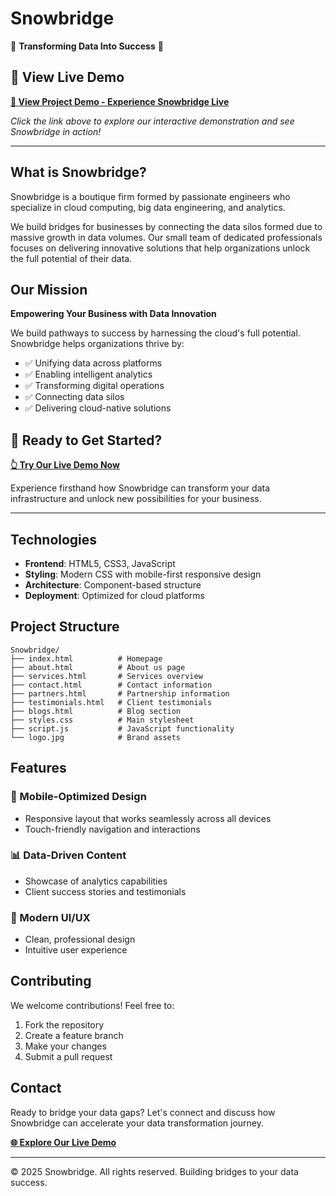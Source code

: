 # Snowbridge
🌊 **Transforming Data Into Success** 🌊

## 🚀 View Live Demo

**[🔗 **View Project Demo** - Experience Snowbridge Live](https://snowbridge.vercel.app/)**

*Click the link above to explore our interactive demonstration and see Snowbridge in action!*

---

## What is Snowbridge?

Snowbridge is a boutique firm formed by passionate engineers who specialize in cloud computing, big data engineering, and analytics.

We build bridges for businesses by connecting the data silos formed due to massive growth in data volumes. Our small team of dedicated professionals focuses on delivering innovative solutions that help organizations unlock the full potential of their data.

## Our Mission

**Empowering Your Business with Data Innovation**

We build pathways to success by harnessing the cloud's full potential. Snowbridge helps organizations thrive by:

- ✅ Unifying data across platforms
- ✅ Enabling intelligent analytics
- ✅ Transforming digital operations
- ✅ Connecting data silos
- ✅ Delivering cloud-native solutions

## 🎯 Ready to Get Started?

**[👆 **Try Our Live Demo Now**](https://snowbridge.vercel.app/)**

Experience firsthand how Snowbridge can transform your data infrastructure and unlock new possibilities for your business.

---

## Technologies

- **Frontend**: HTML5, CSS3, JavaScript
- **Styling**: Modern CSS with mobile-first responsive design
- **Architecture**: Component-based structure
- **Deployment**: Optimized for cloud platforms

## Project Structure

```
Snowbridge/
├── index.html          # Homepage
├── about.html          # About us page
├── services.html       # Services overview
├── contact.html        # Contact information
├── partners.html       # Partnership information
├── testimonials.html   # Client testimonials
├── blogs.html          # Blog section
├── styles.css          # Main stylesheet
├── script.js           # JavaScript functionality
└── logo.jpg            # Brand assets
```

## Features

### 🔧 Mobile-Optimized Design
- Responsive layout that works seamlessly across all devices
- Touch-friendly navigation and interactions

### 📊 Data-Driven Content
- Showcase of analytics capabilities
- Client success stories and testimonials

### 🎨 Modern UI/UX
- Clean, professional design
- Intuitive user experience

## Contributing

We welcome contributions! Feel free to:

1. Fork the repository
2. Create a feature branch
3. Make your changes
4. Submit a pull request

## Contact

Ready to bridge your data gaps? Let's connect and discuss how Snowbridge can accelerate your data transformation journey.

**[🌐 Explore Our Live Demo](https://snowbridge.vercel.app/)**

---

© 2025 Snowbridge. All rights reserved. Building bridges to your data success.
